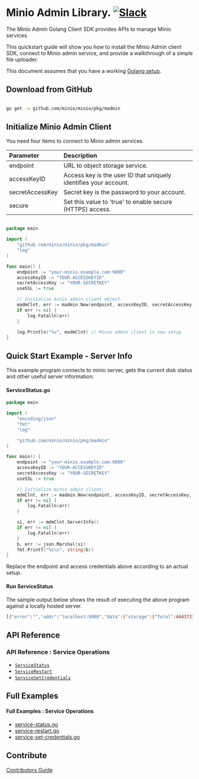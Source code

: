 # Minio Admin Library. [![Slack](https://slack.minio.io/slack?type=svg)](https://slack.minio.io)
The Minio Admin Golang Client SDK provides APIs to manage Minio services.

This quickstart guide will show you how to install the Minio Admin client SDK, connect to Minio admin service, and provide a walkthrough of a simple file uploader.

This document assumes that you have a working [Golang setup](https://docs.minio.io/docs/how-to-install-golang).

## Download from GitHub

```sh

go get -u github.com/minio/minio/pkg/madmin

```

## Initialize Minio Admin Client

You need four items to connect to Minio admin services.


| Parameter  | Description|
| :---         |     :---     |
| endpoint   | URL to object storage service.   |
| accessKeyID | Access key is the user ID that uniquely identifies your account. |
| secretAccessKey | Secret key is the password to your account. |
| secure | Set this value to 'true' to enable secure (HTTPS) access. |


```go

package main

import (
	"github.com/minio/minio/pkg/madmin"
	"log"
)

func main() {
	endpoint := "your-minio.example.com:9000"
	accessKeyID := "YOUR-ACCESSKEYID"
	secretAccessKey := "YOUR-SECRETKEY"
	useSSL := true

	// Initialize minio admin client object.
	madmClnt, err := madmin.New(endpoint, accessKeyID, secretAccessKey, useSSL)
	if err != nil {
		log.Fatalln(err)
	}

	log.Println("%v", madmClnt) // Minio admin client is now setup
}
```

## Quick Start Example - Server Info

This example program connects to minio server, gets the current disk status and other useful server information.

#### ServiceStatus.go

```go
package main

import (
	"encoding/json"
	"fmt"
	"log"

	"github.com/minio/minio/pkg/madmin"
)

func main() {
	endpoint := "your-minio.example.com:9000"
	accessKeyID := "YOUR-ACCESSKEYID"
	secretAccessKey := "YOUR-SECRETKEY"
	useSSL := true

	// Initialize minio admin client.
	mdmClnt, err := madmin.New(endpoint, accessKeyID, secretAccessKey, useSSL)
	if err != nil {
		log.Fatalln(err)
	}

	si, err := mdmClnt.ServerInfo()
	if err != nil {
		log.Fatalln(err)
	}
	b, err := json.Marshal(si)
	fmt.Printf("%s\n", string(b))
}
```

Replace the endpoint and access credentials above according to an actual setup.

#### Run ServiceStatus

The sample output below shows the result of executing the above program against a locally hosted server.

```sh
[{"error":"","addr":"localhost:9000","data":{"storage":{"Total":460373336064,"Free":77001187328,"Backend":{"Type":2,"OnlineDisks":4,"OfflineDisks":0,"StandardSCParity":2,"RRSCParity":2}},"network":{"transferred":30599,"received":36370},"http":{"totalHEADs":{"count":0,"avgDuration":"0s"},"successHEADs":{"count":0,"avgDuration":"0s"},"totalGETs":{"count":11,"avgDuration":"0s"},"successGETs":{"count":11,"avgDuration":"0s"},"totalPUTs":{"count":0,"avgDuration":"0s"},"successPUTs":{"count":0,"avgDuration":"0s"},"totalPOSTs":{"count":0,"avgDuration":"0s"},"successPOSTs":{"count":0,"avgDuration":"0s"},"totalDELETEs":{"count":0,"avgDuration":"0s"},"successDELETEs":{"count":0,"avgDuration":"0s"}},"server":{"uptime":596915001694,"version":"2018-01-18T20:33:21Z","commitID":"e2d5a87b2676e3e01f0f4fa7ebd01205364cfb16","region":"us-east-1","sqsARN":null}}},{"error":"","addr":"minio2:9000","data":{"storage":{"Total":460373336064,"Free":77001187328,"Backend":{"Type":2,"OnlineDisks":4,"OfflineDisks":0,"StandardSCParity":2,"RRSCParity":2}},"network":{"transferred":28538,"received":11845},"http":{"totalHEADs":{"count":0,"avgDuration":"0s"},"successHEADs":{"count":0,"avgDuration":"0s"},"totalGETs":{"count":0,"avgDuration":"0s"},"successGETs":{"count":0,"avgDuration":"0s"},"totalPUTs":{"count":0,"avgDuration":"0s"},"successPUTs":{"count":0,"avgDuration":"0s"},"totalPOSTs":{"count":0,"avgDuration":"0s"},"successPOSTs":{"count":0,"avgDuration":"0s"},"totalDELETEs":{"count":0,"avgDuration":"0s"},"successDELETEs":{"count":0,"avgDuration":"0s"}},"server":{"uptime":595852367296,"version":"2018-01-18T20:33:21Z","commitID":"e2d5a87b2676e3e01f0f4fa7ebd01205364cfb16","region":"us-east-1","sqsARN":null}}},{"error":"","addr":"minio3:9000","data":{"storage":{"Total":460373336064,"Free":77001187328,"Backend":{"Type":2,"OnlineDisks":4,"OfflineDisks":0,"StandardSCParity":2,"RRSCParity":2}},"network":{"transferred":27624,"received":11708},"http":{"totalHEADs":{"count":0,"avgDuration":"0s"},"successHEADs":{"count":0,"avgDuration":"0s"},"totalGETs":{"count":0,"avgDuration":"0s"},"successGETs":{"count":0,"avgDuration":"0s"},"totalPUTs":{"count":0,"avgDuration":"0s"},"successPUTs":{"count":0,"avgDuration":"0s"},"totalPOSTs":{"count":0,"avgDuration":"0s"},"successPOSTs":{"count":0,"avgDuration":"0s"},"totalDELETEs":{"count":0,"avgDuration":"0s"},"successDELETEs":{"count":0,"avgDuration":"0s"}},"server":{"uptime":595831126778,"version":"2018-01-18T20:33:21Z","commitID":"e2d5a87b2676e3e01f0f4fa7ebd01205364cfb16","region":"us-east-1","sqsARN":null}}},{"error":"","addr":"minio4:9000","data":{"storage":{"Total":460373336064,"Free":77001187328,"Backend":{"Type":2,"OnlineDisks":4,"OfflineDisks":0,"StandardSCParity":2,"RRSCParity":2}},"network":{"transferred":27740,"received":12116},"http":{"totalHEADs":{"count":0,"avgDuration":"0s"},"successHEADs":{"count":0,"avgDuration":"0s"},"totalGETs":{"count":0,"avgDuration":"0s"},"successGETs":{"count":0,"avgDuration":"0s"},"totalPUTs":{"count":0,"avgDuration":"0s"},"successPUTs":{"count":0,"avgDuration":"0s"},"totalPOSTs":{"count":0,"avgDuration":"0s"},"successPOSTs":{"count":0,"avgDuration":"0s"},"totalDELETEs":{"count":0,"avgDuration":"0s"},"successDELETEs":{"count":0,"avgDuration":"0s"}},"server":{"uptime":595349958375,"version":"2018-01-18T20:33:21Z","commitID":"e2d5a87b2676e3e01f0f4fa7ebd01205364cfb16","region":"us-east-1","sqsARN":null}}}]
```

## API Reference

### API Reference : Service Operations

* [`ServiceStatus`](./API.md#ServiceStatus)
* [`ServiceRestart`](./API.md#ServiceRestart)
* [`ServiceSetCredentials`](./API.md#ServiceSetCredentials)

## Full Examples

#### Full Examples : Service Operations

* [service-status.go](https://github.com/minio/minio/blob/master/pkg/madmin/examples/service-status.go)
* [service-restart.go](https://github.com/minio/minio/blob/master/pkg/madmin/examples/service-restart.go)
* [service-set-credentials.go](https://github.com/minio/minio/blob/master/pkg/madmin/examples/service-set-credentials.go)

## Contribute

[Contributors Guide](https://github.com/minio/minio/blob/master/CONTRIBUTING.md)

